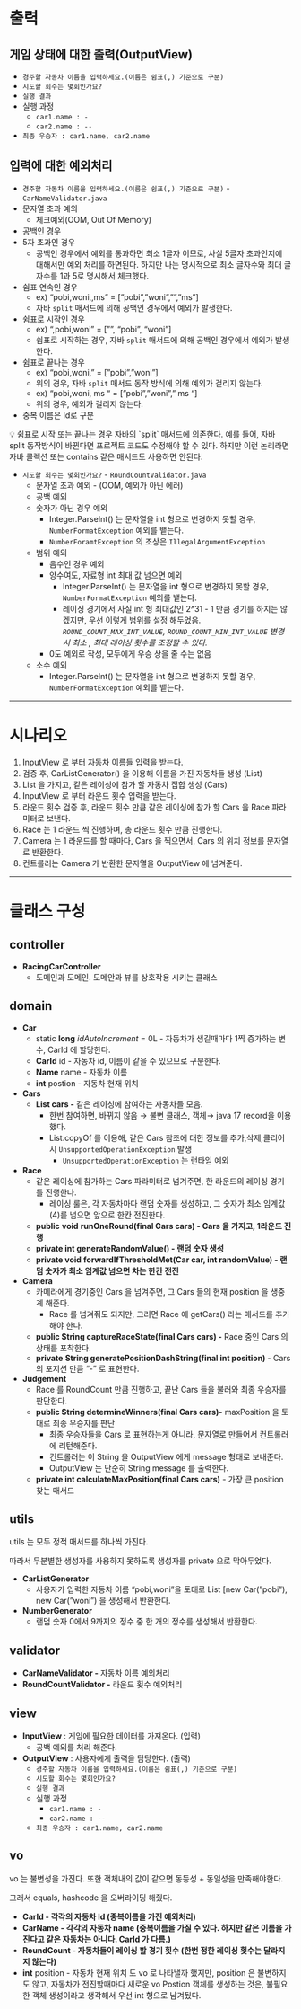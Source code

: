 # 출력

## 게임 상태에 대한 출력(OutputView)

- `경주할 자동차 이름을 입력하세요.(이름은 쉼표(,) 기준으로 구분)`
- `시도할 회수는 몇회인가요?`
- `실행 결과`
- 실행 과정
    - `car1.name : -`
    - `car2.name : --`
- `최종 우승자 : car1.name, car2.name`

## 입력에 대한 예외처리

- `경주할 자동차 이름을 입력하세요.(이름은 쉼표(,) 기준으로 구분)`  - `CarNameValidator.java`
- 문자열 초과 예외
    - 체크예외(OOM, Out Of Memory)
- 공백인 경우
- 5자 초과인 경우
    - 공백인 경우에서 예외를 통과하면 최소 1글자 이므로, 사실 5글자 초과인지에 대해서만 예외 처리를 하면된다. 하지만 나는 명시적으로 최소 글자수와 최대 글자수를 1과 5로 명시해서 체크했다.
- 쉼표 연속인 경우
    - ex) “pobi,woni,,ms” = [”pobi”,”woni”,””,”ms”]
    - 자바 `split` 매서드에 의해 공백인 경우에서 예외가 발생한다.
- 쉼표로 시작인 경우
    - ex) “,pobi,woni” = [””, “pobi”, “woni”]
    - 쉼표로 시작하는 경우, 자바 `split` 매서드에 의해 공백인 경우에서 예외가 발생한다.
- 쉼표로 끝나는 경우
    - ex) “pobi,woni,”  = [”pobi”,”woni”]
    - 위의 경우, 자바 `split` 매서드 동작 방식에 의해 예외가 걸리지 않는다.
    - ex) “pobi,woni, ms “ = [”pobi”,”woni”,” ms “]
    - 위의 경우, 예외가 걸리지 않는다.
- 중복 이름은 Id로 구분

<aside>
💡 쉼표로 시작 또는 끝나는 경우 자바의 `split` 매서드에 의존한다. 예를 들어, 자바 split 동작방식이 바뀐다면 프로젝트 코드도 수정해야 할 수 있다. 하지만 이런 논리라면 자바 콜렉션 또는 contains 같은 매서드도 사용하면 안된다.

</aside>

- `시도할 회수는 몇회인가요?` - `RoundCountValidator.java`
    - 문자열 초과 예외 - (OOM, 예외가 아닌 에러)
    - 공백 예외
    - 숫자가 아닌 경우 예외
        - Integer.ParseInt() 는 문자열을 int 형으로 변경하지 못할 경우, `NumberFormatException` 예외를 뱉는다.
        - `NumberForamtException` 의 조상은 `IllegalArgumentException`
    - 범위 예외
        - 음수인 경우 예외
        - 양수여도, 자료형 int 최대 값 넘으면 예외
            - Integer.ParseInt() 는 문자열을 int 형으로 변경하지 못할 경우, `NumberFormatException` 예외를 뱉는다.
            - 레이싱 경기에서 사실 int 형 최대값인 2^31 - 1 만큼 경기를 하지는 않겠지만, 우선 이렇게 범위를 설정 해두었음. *`ROUND_COUNT_MAX_INT_VALUE`,* *`ROUND_COUNT_MIN_INT_VALUE` 변경 시 최소 , 최대 레이싱 횟수를 조정할 수 있다.*
        - 0도 예외로 작성, 모두에게 우승 상을 줄 수는 없음
    - 소수 예외
        - Integer.ParseInt() 는 문자열을 int 형으로 변경하지 못할 경우, `NumberFormatException` 예외를 뱉는다.

---

# 시나리오

1. InputView 로 부터 자동차 이름들 입력을 받는다.
2. 검증 후, CarListGenerator() 을 이용해 이름을 가진 자동차들 생성 (List<Car>)
3. List<Car> 을 가지고, 같은 레이싱에 참가 할 자동차 집합 생성 (Cars) 
4. InputView 로 부터 라운드 횟수 입력을 받는다.
5. 라운드 횟수 검증 후, 라운드 횟수 만큼 같은 레이싱에 참가 할 Cars 을 Race 파라미터로 보낸다.
6. Race 는 1 라운드 씩 진행하며, 총 라운드 횟수 만큼 진행한다.
7. Camera 는 1 라운드를 할 때마다, Cars 을 찍으면서, Cars 의 위치 정보를 문자열로 반환한다.
8. 컨트롤러는 Camera 가 반환한 문자열을 OutputView 에 넘겨준다. 

---

# 클래스 구성

## controller

- **RacingCarController**
    - 도메인과 도메인. 도메안과 뷰를 상호작용 시키는 클래스

## domain

- **Car**
    - static **long**  *idAutoIncrement* = 0L - 자동차가 생길때마다 1찍 증가하는 변수, CarId 에 할당한다.
    - **CarId** id - 자동차 id, 이름이 같을 수 있으므로 구분한다.
    - **Name** name - 자동차 이름
    - **int** postion - 자동차 현재 위치
- **Cars**
    - **List<Car> cars  -** 같은 레이싱에 참여하는 자동차들 모음.
        - 한번 참여하면, 바뀌지 않음 → 불변 클래스, 객체→ java 17 record을 이용했다.
        - List.copyOf 를 이용해, 같은 Cars 참조에 대한 정보를 추가,삭제,클리어 시 `UnsupportedOperationException` 발생
            - `UnsupportedOperationException` 는 런타임 예외
- **Race**
    - 같은 레이싱에 참가하는 Cars 파라미터로 넘겨주면, 한 라운드의 레이싱 경기를 진행한다.
        - 레이싱 룰은, 각 자동차마다 랜덤 숫자를 생성하고, 그 숫자가 최소 임계값(4)를 넘으면 앞으로 한칸 전진한다.
    - **public** **void** **runOneRound(final Cars cars) - Cars 을 가지고, 1라운드 진행**
    - **private int generateRandomValue() - 랜덤 숫자 생성**
    - **private void** **forwardIfThresholdMet(Car car, int randomValue) - 랜덤 숫자가 최소 임계값 넘으면 차는 한칸 전진**
- **Camera**
    - 카메라에게 경기중인 Cars 을 넘겨주면, 그 Cars 들의 현재 position 을 생중계 해준다.
        - Race 를 넘겨줘도 되지만, 그러면 Race 에 getCars() 라는 매서드를 추가해야 한다.
    - **public String captureRaceState(final Cars cars) -** Race 중인 Cars 의 상태를 포착한다.
    - **private** **String generatePositionDashString(final int position) -** Cars 의 포지션 만큼 “-” 로 표현한다.
- **Judgement**
    - Race 를 RoundCount 만큼 진행하고, 끝난 Cars 들을 불러와 최종 우승자를 판단한다.
    - **public String determineWinners(final Cars cars)-** maxPosition 을 토대로 최종 우승자를 판단
        - 최종 우승자들을 Cars 로 표현하는게 아니라, 문자열로 만들어서 컨트롤러에 리턴해준다.
        - 컨트롤러는 이 String 을 OutputView 에게 message 형태로 보내준다.
        - OutputView 는 단순히 String message 를 출력한다.
    - **private int calculateMaxPosition(final Cars cars)** - 가장 큰 position 찾는 매서드

## utils

utils 는 모두 정적 매서드를 하나씩 가진다.

따라서 무분별한 생성자를 사용하지 못하도록 생성자를 private 으로 막아두었다.

- **CarListGenerator**
    - 사용자가 입력한 자동차 이름 “pobi,woni”을 토대로 List<Car> [new Car(”pobi”), new Car(”woni”) 을 생성해서 반환한다.
- **NumberGenerator**
    - 랜덤 숫자 0에서 9까지의 정수 중 한 개의 정수를 생성해서 반환한다.

## validator

- **CarNameValidator -** 자동차 이름 예외처리
- **RoundCountValidator -** 라운드 횟수 예외처리

## view

- **InputView** : 게임에 필요한 데이터를 가져온다. (입력)
    - 공백 예외를 처리 해준다.
- **OutputView** : 사용자에게 출력을 담당한다. (출력)
    - `경주할 자동차 이름을 입력하세요.(이름은 쉼표(,) 기준으로 구분)`
    - `시도할 회수는 몇회인가요?`
    - `실행 결과`
    - 실행 과정
        - `car1.name : -`
        - `car2.name : --`
    - `최종 우승자 : car1.name, car2.name`


## vo

vo 는 불변성을 가진다. 또한 객체내의 값이 같으면 동등성 + 동일성을 만족해야한다.

그래서 equals, hashcode 을 오버라이딩 해줬다.

- **CarId  - 각각의 자동차 Id (중복이름을 가진 예외처리)**
- **CarName - 각각의 자동차 name (중복이름을 가질 수 있다. 하지만 같은 이름을 가진다고 같은 자동차는 아니다. CarId 가 다름.)**
- **RoundCount - 자동차들이 레이싱 할 경기 횟수 (한번 정한 레이싱 횟수는 달라지지 않는다)**
- **int** position - 자동차 현재 위치 도 vo 로 나타낼까 했지만, position 은 불변하지도 않고, 자동차가 전진할때마다 새로운 vo Postion 객체를 생성하는 것은, 불필요한 객체 생성이라고 생각해서 우선 int 형으로 남겨뒀다.
